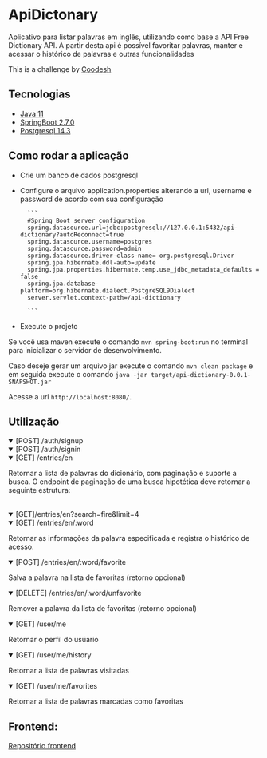 # ApiDictonary

Aplicativo para listar palavras em inglês, utilizando como base a API Free Dictionary API. A partir desta api é possível favoritar palavras, manter e acessar o histórico de palavras e outras funcionalidades

This is a challenge by [Coodesh ](https://coodesh.com/)

## Tecnologias
- [Java 11 ](https://www.java.com/pt-BR/)
- [SpringBoot 2.7.0 ](https://spring.io/projects/spring-boot)
- [Postgresql 14.3 ](https://www.postgresql.org/)

## Como rodar a aplicação

- Crie um banco de dados postgresql
- Configure o arquivo application.properties alterando a url, username e password de acordo com sua configuração
		
		```
		#Spring Boot server configuration
		spring.datasource.url=jdbc:postgresql://127.0.0.1:5432/api-dictionary?autoReconnect=true
		spring.datasource.username=postgres
		spring.datasource.password=admin
		spring.datasource.driver-class-name= org.postgresql.Driver
		spring.jpa.hibernate.ddl-auto=update
		spring.jpa.properties.hibernate.temp.use_jdbc_metadata_defaults = false
		spring.jpa.database-platform=org.hibernate.dialect.PostgreSQL9Dialect
		server.servlet.context-path=/api-dictionary
		
		```
- Execute o projeto

Se você usa maven execute o comando `mvn spring-boot:run` no terminal para inicializar o servidor de desenvolvimento.

Caso deseje gerar um arquivo jar execute o comando `mvn clean package` e em seguida execute o comando `java -jar target/api-dictionary-0.0.1-SNAPSHOT.jar`

Acesse a url `http://localhost:8080/`.

## Utilização

<details open>
<summary>[POST] /auth/signup</summary>
</details>
<details open>
<summary>[POST] /auth/signin</summary>
</details>
<details open>
<summary>[GET] /entries/en</summary>

<p>
Retornar a lista de palavras do dicionário, com paginação e suporte a busca. O endpoint de paginação de uma busca hipotética deve retornar a seguinte estrutura:
</p>
<br/>
</details>

<details open>
<summary>[GET]/entries/en?search=fire&limit=4</summary>
</details>

<details open>
<summary>[GET] /entries/en/:word</summary>
<p>
Retornar as informações da palavra especificada e registra o histórico de acesso.
</p>
</details>

<details open>
<summary>[POST] /entries/en/:word/favorite</summary>
<p>
Salva a palavra na lista de favoritas (retorno opcional)
</p> 
</details>

<details open>
<summary>[DELETE] /entries/en/:word/unfavorite</summary>
<p>
Remover a palavra da lista de favoritas (retorno opcional)
</p>
</details> 

<details open>
<summary>[GET] /user/me</summary>
<p>
Retornar o perfil do usúario
</p>
</details> 

<details open>
<summary>[GET] /user/me/history</summary>
<p>
Retornar a lista de palavras visitadas
</p>
</details> 

<details open>
<summary>[GET] /user/me/favorites</summary>
<p>
Retornar a lista de palavras marcadas como favoritas
</p>
</details>

## Frontend:

[Repositório frontend](https://github.com/Matheuspsilva/frontend-dictonary)

